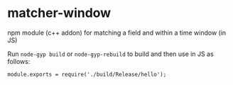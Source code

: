 # matcher-window
npm module (c++ addon) for matching a field and within a time window (in JS)

Run `node-gyp build` or `node-gyp-rebuild` to build and then use in JS as follows:

`module.exports = require('./build/Release/hello');`
